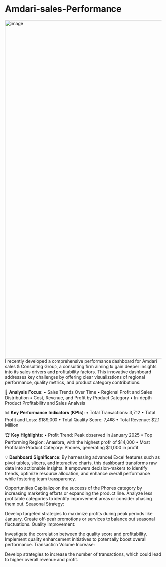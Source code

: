 # Amdari-sales-Performance
<img width="1089" alt="image" src="https://github.com/user-attachments/assets/c39ccd88-0c64-4d42-98c1-4b48d95b46fa" />
I recently developed a comprehensive performance dashboard for Amdari sales & Consulting Group, a consulting firm aiming to gain deeper insights into its sales drivers and profitability factors. This innovative dashboard addresses key challenges by offering clear visualizations of regional performance, quality metrics, and product category contributions.

🎯 𝐀𝐧𝐚𝐥𝐲𝐬𝐢𝐬 𝐅𝐨𝐜𝐮𝐬:
• Sales Trends Over Time
• Regional Profit and Sales Distribution
• Cost, Revenue, and Profit by Product Category
• In-depth Product Profitability and Sales Analysis

📊 𝐊𝐞𝐲 𝐏𝐞𝐫𝐟𝐨𝐫𝐦𝐚𝐧𝐜𝐞 𝐈𝐧𝐝𝐢𝐜𝐚𝐭𝐨𝐫𝐬 (𝐊𝐏𝐈𝐬):
• Total Transactions: 3,712
• Total Profit and Loss: $189,000
• Total Quality Score: 7,468
• Total Revenue: $2.1 Million

🏆 𝐊𝐞𝐲 𝐇𝐢𝐠𝐡𝐥𝐢𝐠𝐡𝐭𝐬:
• Profit Trend: Peak observed in January 2025
• Top Performing Region: Anambra, with the highest profit of $14,000
• Most Profitable Product Category: Phones, generating $11,000 in profit

💡 𝐃𝐚𝐬𝐡𝐛𝐨𝐚𝐫𝐝 𝐒𝐢𝐠𝐧𝐢𝐟𝐢𝐜𝐚𝐧𝐜𝐞:
By harnessing advanced Excel features such as pivot tables, slicers, and interactive charts, this dashboard transforms raw data into actionable insights. It empowers decision-makers to identify trends, optimize resource allocation, and enhance overall performance while fostering team transparency.

Opportunities
Capitalize on the success of the Phones category by increasing marketing efforts or expanding the product line.
Analyze less profitable categories to identify improvement areas or consider phasing them out.
Seasonal Strategy:

Develop targeted strategies to maximize profits during peak periods like January.
Create off-peak promotions or services to balance out seasonal fluctuations.
Quality Improvement:

Investigate the correlation between the quality score and profitability.
Implement quality enhancement initiatives to potentially boost overall performance.
Transaction Volume Increase:

Develop strategies to increase the number of transactions, which could lead to higher overall revenue and profit.

